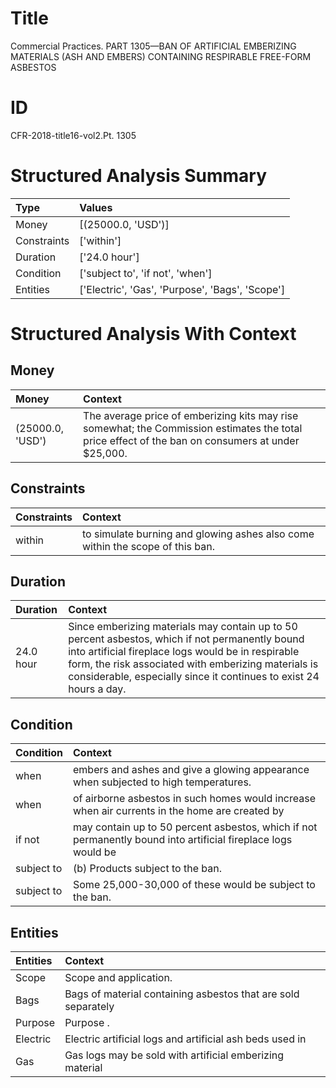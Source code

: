 # Title

 Commercial Practices. PART 1305—BAN OF ARTIFICIAL EMBERIZING MATERIALS (ASH AND EMBERS) CONTAINING RESPIRABLE FREE-FORM ASBESTOS


# ID

 CFR-2018-title16-vol2.Pt. 1305


# Structured Analysis Summary

| Type        | Values                                          |
|:------------|:------------------------------------------------|
| Money       | [(25000.0, 'USD')]                              |
| Constraints | ['within']                                      |
| Duration    | ['24.0 hour']                                   |
| Condition   | ['subject to', 'if not', 'when']                |
| Entities    | ['Electric', 'Gas', 'Purpose', 'Bags', 'Scope'] |


# Structured Analysis With Context

 


## Money

| Money            | Context                                                                                                                                           |
|:-----------------|:--------------------------------------------------------------------------------------------------------------------------------------------------|
| (25000.0, 'USD') | The average price of emberizing kits may rise somewhat; the Commission estimates the total price effect of the ban on consumers at under $25,000. |


## Constraints

| Constraints   | Context                                                                        |
|:--------------|:-------------------------------------------------------------------------------|
| within        | to simulate burning and glowing ashes also come within  the scope of this ban. |


## Duration

| Duration   | Context                                                                                                                                                                                                                                                                            |
|:-----------|:-----------------------------------------------------------------------------------------------------------------------------------------------------------------------------------------------------------------------------------------------------------------------------------|
| 24.0 hour  | Since emberizing materials may contain up to 50 percent asbestos, which if not permanently bound into artificial fireplace logs would be in respirable form, the risk associated with emberizing materials is considerable, especially since it continues to exist 24 hours a day. |


## Condition

| Condition   | Context                                                                                                       |
|:------------|:--------------------------------------------------------------------------------------------------------------|
| when        | embers and ashes and give a glowing appearance when  subjected to high temperatures.                          |
| when        | of airborne asbestos in such homes would increase when air currents in the home are created by                |
| if not      | may contain up to 50 percent asbestos, which if not permanently bound into artificial fireplace logs would be |
| subject to  | (b) Products  subject to  the ban.                                                                            |
| subject to  | Some 25,000-30,000 of these would be  subject to  the ban.                                                    |


## Entities

| Entities   | Context                                                       |
|:-----------|:--------------------------------------------------------------|
| Scope      | Scope  and application.                                       |
| Bags       | Bags of material containing asbestos that are sold separately |
| Purpose    | Purpose .                                                     |
| Electric   | Electric artificial logs and artificial ash beds used in      |
| Gas        | Gas logs may be sold with artificial emberizing material      |


